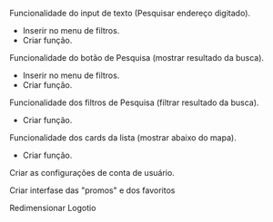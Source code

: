 Funcionalidade do input de texto (Pesquisar endereço digitado).
- Inserir no menu de filtros.
- Criar função.

Funcionalidade do botão de Pesquisa (mostrar resultado da busca).
- Inserir no menu de filtros.
- Criar função.

Funcionalidade dos filtros de Pesquisa (filtrar resultado da busca).
- Criar função.

Funcionalidade dos cards da lista (mostrar abaixo do mapa).
- Criar função.

Criar as configurações de conta de usuário.

Criar interfase das "promos" e dos favoritos

Redimensionar Logotio
